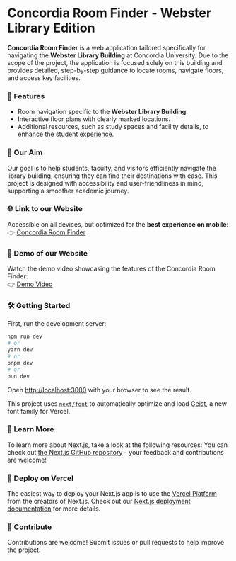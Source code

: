 # Concordia Room Finder - Webster Library Edition

**Concordia Room Finder** is a web application tailored specifically for navigating the **Webster Library Building** at Concordia University. Due to the scope of the project, the application is focused solely on this building and provides detailed, step-by-step guidance to locate rooms, navigate floors, and access key facilities.

### 🚀 Features
- Room navigation specific to the **Webster Library Building**.
- Interactive floor plans with clearly marked locations.
- Additional resources, such as study spaces and facility details, to enhance the student experience.

### 🎯 Our Aim
Our goal is to help students, faculty, and visitors efficiently navigate the library building, ensuring they can find their destinations with ease. This project is designed with accessibility and user-friendliness in mind, supporting a smoother academic journey.

### 🌐 Link to our Website 

Accessible on all devices, but optimized for the **best experience on mobile**:  
👉 [Concordia Room Finder](https://concordia-room-finder.vercel.app/)

### 🎥 Demo of our Website 

Watch the demo video showcasing the features of the Concordia Room Finder:  
👉 [Demo Video](https://drive.google.com/file/d/1ZMfqEU_SG3Ku1OcWfQuq3RMcmGatCVzZ/view?usp=sharing)

### 🛠 Getting Started

First, run the development server:

```bash
npm run dev
# or
yarn dev
# or
pnpm dev
# or
bun dev
```

Open [http://localhost:3000](http://localhost:3000) with your browser to see the result.

This project uses [`next/font`](https://nextjs.org/docs/app/building-your-application/optimizing/fonts) to automatically optimize and load [Geist](https://vercel.com/font), a new font family for Vercel.

### 📖 Learn More

To learn more about Next.js, take a look at the following resources:
You can check out [the Next.js GitHub repository](https://github.com/vercel/next.js) - your feedback and contributions are welcome!

### 🚀 Deploy on Vercel

The easiest way to deploy your Next.js app is to use the [Vercel Platform](https://vercel.com/new?utm_medium=default-template&filter=next.js&utm_source=create-next-app&utm_campaign=create-next-app-readme) from the creators of Next.js.
Check out our [Next.js deployment documentation](https://nextjs.org/docs/app/building-your-application/deploying) for more details.

### 🤝 Contribute
Contributions are welcome! Submit issues or pull requests to help improve the project.
